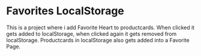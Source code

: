 # Favorites LocalStorage

This is a project where i add Favorite Heart to productcards.
When clicked it gets added to localStorage, when clicked again it gets removed from localStorage.
Productcards in localStorage also gets added into a Favorite Page.
